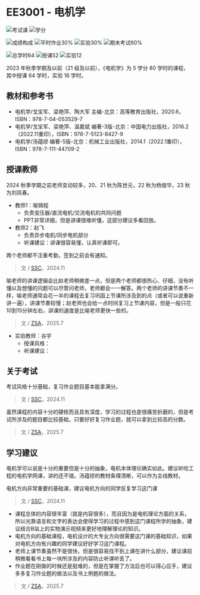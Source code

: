 # EE3001 - 电机学

![考试课](https://img.shields.io/badge/%E8%80%83%E8%AF%95%E8%AF%BE-red)
![学分](https://img.shields.io/badge/%E5%AD%A6%E5%88%86-4-moccasin)

![成绩构成](https://img.shields.io/badge/%E6%88%90%E7%BB%A9%E6%9E%84%E6%88%90-gold)
![平时作业30%](https://img.shields.io/badge/平时作业-30%25-wheat)
![实验30%](https://img.shields.io/badge/实验-30%25-wheat)
![期末考试60%](https://img.shields.io/badge/%E6%9C%9F%E6%9C%AB%E8%80%83%E8%AF%95-60%25-wheat)

![总学时64](https://img.shields.io/badge/总学时-64-wheat)
![授课52](https://img.shields.io/badge/授课-52-wheat) 
![实验12](https://img.shields.io/badge/实验-12-wheat)

2023 年秋季学期及以前（21 级及以前），《电机学》为 5 学分 80 学时的课程，其中授课 64 学时，实验 16 学时。

## 教材和参考书

- 电机学/戈宝军、梁艳萍、陶大军 主编-北京：高等教育出版社，2020.6，ISBN：978-7-04-053529-7
- 电机学/戈宝军、梁艳萍、温嘉斌 编著-3版-北京：中国电力出版社，2016.2（2022.11重印），ISBN：978-7-5123-8427-9
- 电机学/汤蕴缪 编著-5版-北京：机械工业出版社，2014.1（2022.1重印），ISBN：978-7-111-44709-2

## 授课教师

2024 秋季学期之前老师变动较多，20、21 秋为陈世元，22 秋为杨俊华，23 秋为刘凤春。

- 教师1：喻锦程
  - 负责变压器/直流电机/交流电机的共同问题
  - PPT非常详细，但是讲课很难听懂，这部分建议多看回放。
- 教师2：赵飞
  - 负责异步电机/同步电机部分
  - 听课建议：讲课很容易懂，认真听课即可。

两个老师都不注重考勤，签到之前会有通知。

> 文 / [SSC](https://github.com/SSC202)，2024.11

喻老师的讲课逻辑会比赵老师稍微差一点，但是两个老师都很热心、仔细，没有听懂以及想懂的问题可以尽管问老师，老师都会一一解答。两个老师的讲课节奏不一样，喻老师通常会花一半的课程去复习巩固上节课所涉及到的点（或者可以说重新讲一遍），讲课节奏较慢；赵老师也会给一点时间复习上节课内容，但是一般只花10到15分钟左右，讲课的速度是比喻老师更快一些的。

> 文 / [ZSA](https://github.com/Oliverzsa)，2025.7

- 实验教师：谷宇
  - 授课风格：
  - 听课建议：

## 关于考试

考试风格十分基础，复习作业题目基本能拿满分。

> 文 / [SSC](https://github.com/SSC202)，2024.11

虽然课程的内容十分的硬核而且具有深度，学习的过程也是很痛苦折磨的，但是考试所涉及的题目都比较基础，只要好好复习作业题，就可以拿到比较高的分数。

> 文 / [ZSA](https://github.com/Oliverzsa)，2025.7

## 学习建议

电机学可以说是十分的重要但是十分的抽象，电机本体理论确实如此。建议听哈工程的电机学网课，讲的还不错。汤蕴缪的教材条理清晰，可以作为主线教材。

电机方向非常重要的基础课，建议电机方向的同学反复学习这门课

> 文 / [SSC](https://github.com/SSC202)，2024.11

- 课程总体的内容很丰富（就是内容很多），而且因为是电机理论方面的关系，所以光靠语言和文字的表达会使得学习的过程中感到这门课程所学的抽象，建议结合B站上的实物演示视频来更好地理解理论的知识。
- 电机方向的基础课程，电机设计的大专业方向很需要这门课的基础知识，如果对电机方向有兴趣的同学建议好好学习这门课程。
- 老师上课节奏虽然不是很快，但是很容易找不到上课在讲什么部分，建议课前稍微看看书上每一块所涉及的内容防止听课听丢了。
- 作业题在刚做的时候还是挺难的，但是在掌握了方法后也可以得心应手，建议多多复习作业题的做法以及书上例题的做法。

> 文 / [ZSA](https://github.com/Oliverzsa)，2025.7

